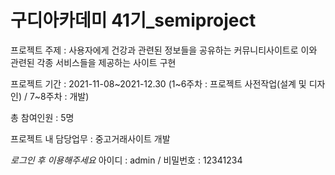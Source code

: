 # 구디아카데미 41기_semiproject

프로젝트 주제 : 사용자에게 건강과 관련된 정보들을 공유하는 커뮤니티사이트로 이와 관련된 각종 서비스들을 제공하는 사이트 구현

프로젝트 기간 : 2021-11-08~2021-12.30 
(1~6주차 : 프로젝트 사전작업(설계 및 디자인) / 7~8주차 : 개발)

총 참여인원 : 5명

프로젝트 내 담당업무  :  중고거래사이트 개발

*로그인 후 이용해주세요*
아이디 : admin / 비밀번호 : 12341234
